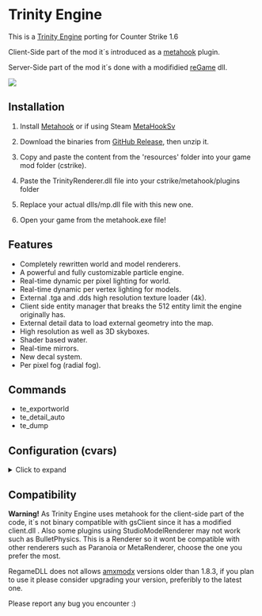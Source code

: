 # Trinity Engine

This is a [Trinity Engine](https://github.com/TheOverfloater/trinity-engine) porting for Counter Strike 1.6

Client-Side part of the mod it´s introduced as a [metahook](https://github.com/Nagist/metahook) plugin.

Server-Side part of the mod it´s done with a modifidied [reGame](https://github.com/s1lentq/ReGameDLL_CS) dll.

![](/img/1.png)

## Installation

1. Install [Metahook](https://github.com/Nagist/metahook) or if using Steam [MetaHookSv](https://github.com/hzqst/MetaHookSv)

1. Download the binaries from [GitHub Release](https://github.com/ollerjoaco/Trinity-EngineSv/releases), then unzip it.

2. Copy and paste the content from the 'resources' folder into your game mod folder (cstrike).

3. Paste the TrinityRenderer.dll file into your cstrike/metahook/plugins folder

4. Replace your actual dlls/mp.dll file with this new one.

5. Open your game from the metahook.exe file!

## Features

* Completely rewritten world and model renderers.
* A powerful and fully customizable particle engine.
* Real-time dynamic per pixel lighting for world.
* Real-time dynamic per vertex lighting for models.
* External .tga and .dds high resolution texture loader (4k).
* Client side entity manager that breaks the 512 entity limit the engine originally has.
* External detail data to load external geometry into the map.
* High resolution as well as 3D skyboxes.
* Shader based water.
* Real-time mirrors.
* New decal system.
* Per pixel fog (radial fog).

## Commands

* te_exportworld
* te_detail_auto
* te_dump

## Configuration (cvars)
<details>
<summary>Click to expand</summary>

| CVar                               | Default | Disable | Enable          | Description                                    |
| :--------------------------------- | :-----: | :-: | :----------: | :--------------------------------------------- |
| te_client_entities                      | 1       | 0   | 1            | Display of new client entities. |
| te_detail                 | 1       | 0   | 1            | Enables/Disables detail texturing. |
| te_dynlights                         | 1     | 0 | 1            | Enables/Disables dynamic lights in the world ( flashlight, env_spotlight ). |
| te_mirrors                       | 1   | 0   | 1     | Enables/Disables the use of mirrors in the game. |
| te_mirror_player                  | 1       | 0   | 1            | Enables/Disables players shown in mirrors. |
| te_model_decals                       | 1       | 0   | 1            | Enables/Disables model decals. |
| te_model_shaders              | 1       | 0   | 1            | Enables/Disables model shaders. |
| te_models            | 1       | 0   | 1            | Enables/Disables the rendering of models in the game. |
| te_models_debug_bbox                        | 0       | 0   | 1            | Show the bbox of models in the game. |
| te_models_debug_light               | 0      | 0   | 1            | Turns models into black to white color depending on the light that affects it |
| te_particles             | 1       | 0   | 1            | Enables/Disables the rendering of new particles system in the game |
| te_particles_debug           | 0       | 0   | 1            | Shows created, freed and active particles in the console in real time. Also the created, freed and active particle systems. |
| te_radialfog                   | 0       | 0   | 1            | Enables/Disables radial fog setting for rendering fog in the game. |
| te_shadows               | 1       | 0   | 1            | Enables/Disables models and brushes shadows in the game. |
| te_shadows_filter                  | 1       | 0   | 1            | Enables/Disables a shadows filter that reduces sharpness of shadows in the game. |
| te_speeds                   | 0       | 0   | 1            | Shows wpolys, epolys, studio polys, particles and fps count in the console in real time. |
| te_water                      | 1       | 0   | 1            | Enables/Disables shader based water rendering in the game. |
| te_water_debug                      | 0       | 0   | 1            | Shows water refract and reflect wpolys, epolys and studio polys drawn for water shader. |
| te_wireframe                        | 0       | 0   | 1            | Shows the wireframe structure of all the brushes in the world. |
| te_world                       | 0       | 0   | 1            | Enables/Disables the rendering of all the world brushes but not the models or entitys. |
| te_world_shaders                    | 1       | 0   | 1            | Enables/Disables world shaders in the game. |

</details>

## Compatibility

<b>Warning!</b> As Trinity Engine uses metahook for the client-side part of the code, it´s not binary compatible with gsClient since it has a modified client.dll . Also some plugins using StudioModelRenderer may not work such as BulletPhysics. This is a Renderer so it wont be compatible with other renderers such as Paranoia or MetaRenderer, choose the one you prefer the most.

RegameDLL does not allows [amxmodx](https://github.com/alliedmodders/amxmodx) versions older than 1.8.3, if you plan to use it please consider upgrading your version, preferibly to the latest one.

Please report any bug you encounter :)

